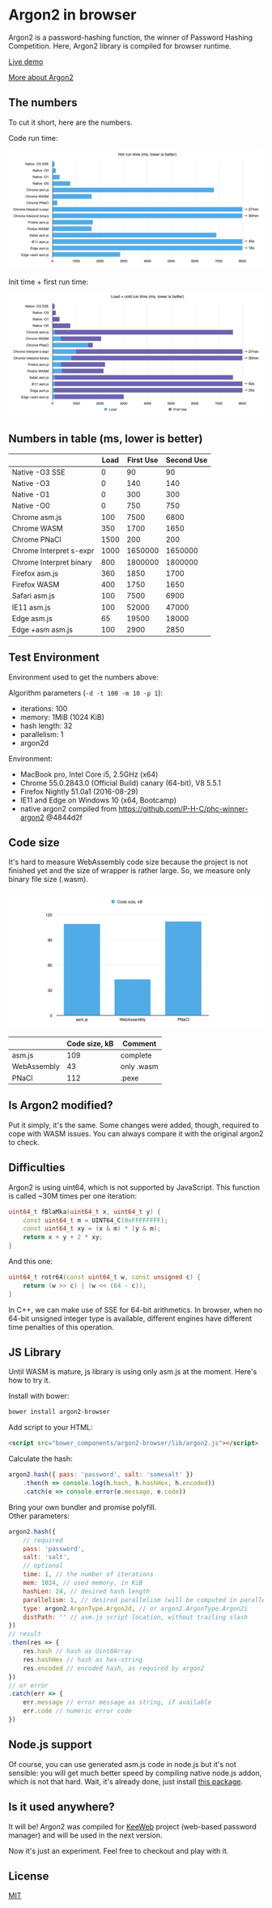 # Argon2 in browser

Argon2 is a password-hashing function, the winner of Password Hashing Competition. Here, Argon2 library is compiled for browser runtime.

[Live demo](https://antelle.github.io/argon2-browser)

[More about Argon2](https://github.com/P-H-C/phc-winner-argon2)

## The numbers

To cut it short, here are the numbers.

Code run time:

![hot run](img/hot-run.png)

Init time + first run time:

![load & first run](img/load-first.png)

## Numbers in table (ms, lower is better)

|                         | Load | First Use | Second Use |
|-------------------------|------|-----------|------------|
| Native -O3 SSE          | 0    | 90        | 90         |
| Native -O3              | 0    | 140       | 140        |
| Native -O1              | 0    | 300       | 300        |
| Native -O0              | 0    | 750       | 750        |
| Chrome asm.js           | 100  | 7500      | 6800       |
| Chrome WASM             | 350  | 1700      | 1650       |
| Chrome PNaCl            | 1500 | 200       | 200        |
| Chrome Interpret s-expr | 1000 | 1650000   | 1650000    |
| Chrome Interpret binary | 800  | 1800000   | 1800000    |
| Firefox asm.js          | 360  | 1850      | 1700       |
| Firefox WASM            | 400  | 1750      | 1650       |
| Safari asm.js           | 100  | 7500      | 6900       |
| IE11 asm.js             | 100  | 52000     | 47000      |
| Edge asm.js             | 65   | 19500     | 18000      |
| Edge +asm asm.js        | 100  | 2900      | 2850       |

## Test Environment

Environment used to get the numbers above:

Algorithm parameters (`-d -t 100 -m 10 -p 1`):
- iterations: 100
- memory: 1MiB (1024 KiB)
- hash length: 32
- parallelism: 1
- argon2d

Environment:

- MacBook pro, Intel Core i5, 2.5GHz (x64)
- Chrome 55.0.2843.0 (Official Build) canary (64-bit), V8 5.5.1
- Firefox Nightly 51.0a1 (2016-08-29)
- IE11 and Edge on Windows 10 (x64, Bootcamp)
- native argon2 compiled from https://github.com/P-H-C/phc-winner-argon2 @4844d2f

## Code size

It's hard to measure WebAssembly code size because the project is not finished yet and the size of wrapper is rather large. So, we measure only binary file size (.wasm).

![code size](img/code-size.png)

|             | Code size, kB | Comment    |
|-------------|---------------|------------|
| asm.js      | 109           | complete   |
| WebAssembly | 43            | only .wasm |
| PNaCl       | 112           | .pexe      |

## Is Argon2 modified?

Put it simply, it's the same. Some changes were added, though, required to cope with WASM issues. You can always compare it with the original argon2 to check.

## Difficulties

Argon2 is using uint64, which is not supported by JavaScript.
This function is called ~30M times per one iteration:
```cpp
uint64_t fBlaMka(uint64_t x, uint64_t y) {
    const uint64_t m = UINT64_C(0xFFFFFFFF);
    const uint64_t xy = (x & m) * (y & m);
    return x + y + 2 * xy;
}
```

And this one:
```cpp
uint64_t rotr64(const uint64_t w, const unsigned c) {
    return (w >> c) | (w << (64 - c));
}
```

In C++, we can make use of SSE for 64-bit arithmetics. In browser, when no 64-bit unsigned integer type is available, different engines have different time penalties of this operation.

## JS Library

Until WASM is mature, js library is using only asm.js at the moment. Here's how to try it.

Install with bower:
```bash
bower install argon2-browser
```

Add script to your HTML:
```html
<script src="bower_components/argon2-browser/lib/argon2.js"></script>
```

Calculate the hash:
```javascript
argon2.hash({ pass: 'password', salt: 'somesalt' })
    .then(h => console.log(h.hash, h.hashHex, h.encoded))
    .catch(e => console.error(e.message, e.code))
```

Bring your own bundler and promise polyfill.  
Other parameters:
```javascript
argon2.hash({
    // required
    pass: 'password',
    salt: 'salt',
    // optional
    time: 1, // the number of iterations
    mem: 1024, // used memory, in KiB
    hashLen: 24, // desired hash length
    parallelism: 1, // desired parallelism (will be computed in parallel only for PNaCl)
    type: argon2.ArgonType.Argon2d, // or argon2.ArgonType.Argon2i
    distPath: '' // asm.js script location, without trailing slash
})
// result
.then(res => {
    res.hash // hash as Uint8Array
    res.hashHex // hash as hex-string
    res.encoded // encoded hash, as required by argon2
})
// or error
.catch(err => {
    err.message // error message as string, if available
    err.code // numeric error code
})
```

## Node.js support

Of course, you can use generated asm.js code in node.js but it's not sensible: you will get much better speed by compiling native node.js addon, which is not that hard. Wait, it's already done, just install [this package](https://github.com/ranisalt/node-argon2).

## Is it used anywhere?

It will be! Argon2 was compiled for [KeeWeb](https://github.com/keeweb/keeweb) project (web-based password manager) and will be used in the next version.

Now it's just an experiment. Feel free to checkout and play with it.

## License

[MIT](https://opensource.org/licenses/MIT)
